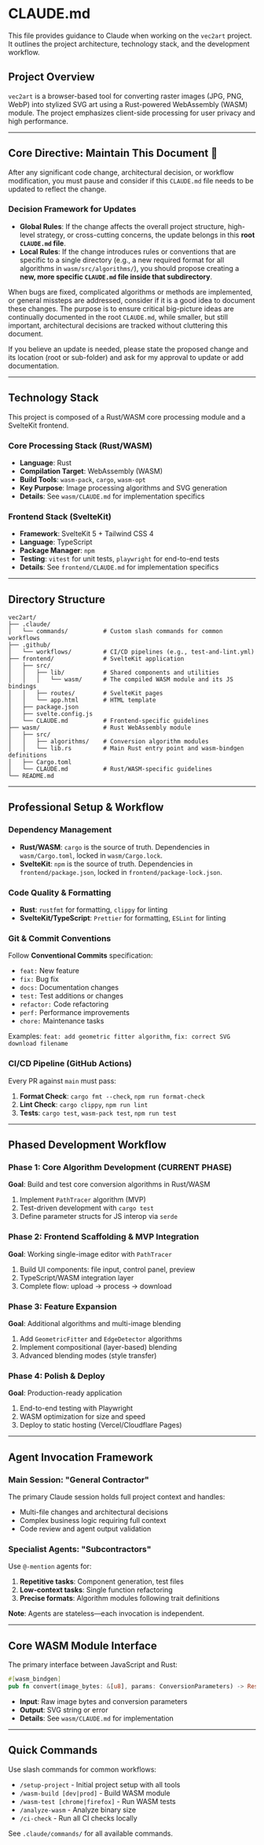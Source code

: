 # CLAUDE.md

This file provides guidance to Claude when working on the `vec2art` project. It outlines the project architecture, technology stack, and the development workflow.

## Project Overview

`vec2art` is a browser-based tool for converting raster images (JPG, PNG, WebP) into stylized SVG art using a Rust-powered WebAssembly (WASM) module. The project emphasizes client-side processing for user privacy and high performance.

---

## Core Directive: Maintain This Document 📜

After any significant code change, architectural decision, or workflow modification, you must pause and consider if this `CLAUDE.md` file needs to be updated to reflect the change.

### Decision Framework for Updates

* **Global Rules**: If the change affects the overall project structure, high-level strategy, or cross-cutting concerns, the update belongs in this **root `CLAUDE.md` file**.
* **Local Rules**: If the change introduces rules or conventions that are specific to a single directory (e.g., a new required format for all algorithms in `wasm/src/algorithms/`), you should propose creating a **new, more specific `CLAUDE.md` file inside that subdirectory**.

When bugs are fixed, complicated algorithms or methods are implemented, or general missteps are addressed, consider if it is a good idea to document these changes. The purpose is to ensure critical big-picture ideas are continually documented in the root `CLAUDE.md`, while smaller, but still important, architectural decisions are tracked without cluttering this document.

If you believe an update is needed, please state the proposed change and its location (root or sub-folder) and ask for my approval to update or add documentation.

---

## Technology Stack

This project is composed of a Rust/WASM core processing module and a SvelteKit frontend.

### Core Processing Stack (Rust/WASM)
* **Language**: Rust
* **Compilation Target**: WebAssembly (WASM)
* **Build Tools**: `wasm-pack`, `cargo`, `wasm-opt`
* **Key Purpose**: Image processing algorithms and SVG generation
* **Details**: See `wasm/CLAUDE.md` for implementation specifics

### Frontend Stack (SvelteKit)
* **Framework**: SvelteKit 5 + Tailwind CSS 4
* **Language**: TypeScript
* **Package Manager**: `npm`
* **Testing**: `vitest` for unit tests, `playwright` for end-to-end tests
* **Details**: See `frontend/CLAUDE.md` for implementation specifics

---

## Directory Structure

```
vec2art/
├── .claude/
│   └── commands/          # Custom slash commands for common workflows
├── .github/
│   └── workflows/         # CI/CD pipelines (e.g., test-and-lint.yml)
├── frontend/              # SvelteKit application
│   ├── src/
│   │   ├── lib/           # Shared components and utilities
│   │   │   └── wasm/      # The compiled WASM module and its JS bindings
│   │   ├── routes/        # SvelteKit pages
│   │   └── app.html       # HTML template
│   ├── package.json
│   ├── svelte.config.js
│   └── CLAUDE.md          # Frontend-specific guidelines
├── wasm/                  # Rust WebAssembly module
│   ├── src/
│   │   ├── algorithms/    # Conversion algorithm modules
│   │   └── lib.rs         # Main Rust entry point and wasm-bindgen definitions
│   ├── Cargo.toml
│   └── CLAUDE.md          # Rust/WASM-specific guidelines
└── README.md
```

---

## Professional Setup & Workflow

### Dependency Management
* **Rust/WASM**: `cargo` is the source of truth. Dependencies in `wasm/Cargo.toml`, locked in `wasm/Cargo.lock`.
* **SvelteKit**: `npm` is the source of truth. Dependencies in `frontend/package.json`, locked in `frontend/package-lock.json`.

### Code Quality & Formatting
* **Rust**: `rustfmt` for formatting, `clippy` for linting
* **SvelteKit/TypeScript**: `Prettier` for formatting, `ESLint` for linting

### Git & Commit Conventions
Follow **Conventional Commits** specification:
* `feat:` New feature
* `fix:` Bug fix
* `docs:` Documentation changes
* `test:` Test additions or changes
* `refactor:` Code refactoring
* `perf:` Performance improvements
* `chore:` Maintenance tasks

Examples: `feat: add geometric fitter algorithm`, `fix: correct SVG download filename`

### CI/CD Pipeline (GitHub Actions)
Every PR against `main` must pass:
1. **Format Check**: `cargo fmt --check`, `npm run format-check`
2. **Lint Check**: `cargo clippy`, `npm run lint`
3. **Tests**: `cargo test`, `wasm-pack test`, `npm run test`

---

## Phased Development Workflow

### Phase 1: Core Algorithm Development (**CURRENT PHASE**)
**Goal**: Build and test core conversion algorithms in Rust/WASM
1. Implement `PathTracer` algorithm (MVP)
2. Test-driven development with `cargo test`
3. Define parameter structs for JS interop via `serde`

### Phase 2: Frontend Scaffolding & MVP Integration
**Goal**: Working single-image editor with `PathTracer`
1. Build UI components: file input, control panel, preview
2. TypeScript/WASM integration layer
3. Complete flow: upload → process → download

### Phase 3: Feature Expansion
**Goal**: Additional algorithms and multi-image blending
1. Add `GeometricFitter` and `EdgeDetector` algorithms
2. Implement compositional (layer-based) blending
3. Advanced blending modes (style transfer)

### Phase 4: Polish & Deploy
**Goal**: Production-ready application
1. End-to-end testing with Playwright
2. WASM optimization for size and speed
3. Deploy to static hosting (Vercel/Cloudflare Pages)

---

## Agent Invocation Framework

### Main Session: "General Contractor"
The primary Claude session holds full project context and handles:
* Multi-file changes and architectural decisions
* Complex business logic requiring full context
* Code review and agent output validation

### Specialist Agents: "Subcontractors"
Use `@-mention` agents for:
1. **Repetitive tasks**: Component generation, test files
2. **Low-context tasks**: Single function refactoring
3. **Precise formats**: Algorithm modules following trait definitions

**Note**: Agents are stateless—each invocation is independent.

---

## Core WASM Module Interface

The primary interface between JavaScript and Rust:

```rust
#[wasm_bindgen]
pub fn convert(image_bytes: &[u8], params: ConversionParameters) -> Result<String, JsValue>
```

* **Input**: Raw image bytes and conversion parameters
* **Output**: SVG string or error
* **Details**: See `wasm/CLAUDE.md` for implementation

---

## Quick Commands

Use slash commands for common workflows:
* `/setup-project` - Initial project setup with all tools
* `/wasm-build [dev|prod]` - Build WASM module
* `/wasm-test [chrome|firefox]` - Run WASM tests
* `/analyze-wasm` - Analyze binary size
* `/ci-check` - Run all CI checks locally

See `.claude/commands/` for all available commands.